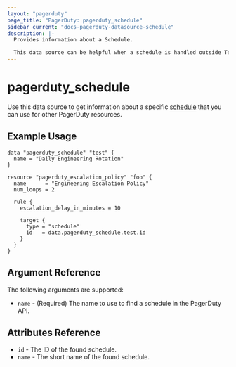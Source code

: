 ```yaml
---
layout: "pagerduty"
page_title: "PagerDuty: pagerduty_schedule"
sidebar_current: "docs-pagerduty-datasource-schedule"
description: |-
  Provides information about a Schedule.

  This data source can be helpful when a schedule is handled outside Terraform but you still want to reference it in other resources.
---
```


# pagerduty\_schedule

Use this data source to get information about a specific [schedule][1] that you can use for other PagerDuty resources.

## Example Usage

```hcl
data "pagerduty_schedule" "test" {
  name = "Daily Engineering Rotation"
}

resource "pagerduty_escalation_policy" "foo" {
  name      = "Engineering Escalation Policy"
  num_loops = 2

  rule {
    escalation_delay_in_minutes = 10

    target {
      type = "schedule"
      id   = data.pagerduty_schedule.test.id
    }
  }
}
```

## Argument Reference

The following arguments are supported:

* `name` - (Required) The name to use to find a schedule in the PagerDuty API.

## Attributes Reference
* `id` - The ID of the found schedule.
* `name` - The short name of the found schedule.

[1]: https://v2.developer.pagerduty.com/v2/page/api-reference#!/Schedules/get_schedules
